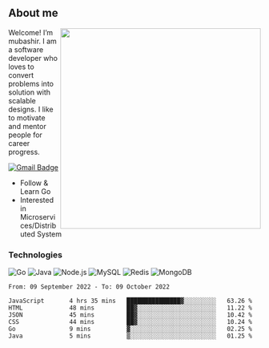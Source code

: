 ## About me

<img align="right" src="https://github-readme-stats-zhiwei-feng.vercel.app/api?username=mub4shir&show_icons=true" width="400" />

Welcome! I’m mubashir. I am a software developer who loves to convert problems into solution with scalable designs. I like to motivate and mentor people for career progress.

[![Gmail Badge](https://img.shields.io/badge/-mubashir11131719@gmail.com-c14438?style=flat-square&logo=Gmail&logoColor=white&link=mailto:mubashir11131719@gmail.com)](mailto:mubashir11131719@gmail.com)




- Follow & Learn Go
- Interested in Microservices/Distributed System


### Technologies
![Go](https://img.shields.io/badge/-Go-000000?style=flat-square&logo=go)
![Java](https://img.shields.io/badge/-Java-E34A86?style=flat-square&logo=java)
![Node.js](https://img.shields.io/badge/-Node.js-000000?style=flat-square&logo=node.js)
![MySQL](https://img.shields.io/badge/-MySQL-orange?style=flat-square&logo=MySQL)
![Redis](https://img.shields.io/badge/-Redis-black?style=flat-square&logo=Redis)
![MongoDB](https://img.shields.io/badge/-MongoDB-000000?style=flat-square&logo=mongodb)






<!--START_SECTION:waka-->

```text
From: 09 September 2022 - To: 09 October 2022

JavaScript       4 hrs 35 mins   ███████████████▓░░░░░░░░░   63.26 %
HTML             48 mins         ██▓░░░░░░░░░░░░░░░░░░░░░░   11.22 %
JSON             45 mins         ██▓░░░░░░░░░░░░░░░░░░░░░░   10.42 %
CSS              44 mins         ██▓░░░░░░░░░░░░░░░░░░░░░░   10.24 %
Go               9 mins          ▓░░░░░░░░░░░░░░░░░░░░░░░░   02.25 %
Java             5 mins          ▒░░░░░░░░░░░░░░░░░░░░░░░░   01.25 %
```

<!--END_SECTION:waka-->
</p>


